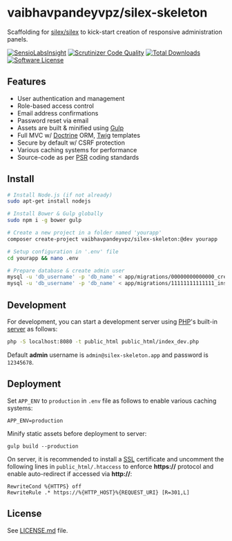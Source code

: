 # vaibhavpandeyvpz/silex-skeleton
Scaffolding for [silex/silex](http://silex.sensiolabs.org/) to kick-start creation of responsive administration panels.

[![SensioLabsInsight](https://insight.sensiolabs.com/projects/f20cf80f-8fe5-4572-b276-bf5c70115ab1/mini.png)](https://insight.sensiolabs.com/projects/f20cf80f-8fe5-4572-b276-bf5c70115ab1) [![Scrutinizer Code Quality](https://scrutinizer-ci.com/g/vaibhavpandeyvpz/silex-skeleton/badges/quality-score.png?b=master)](https://scrutinizer-ci.com/g/vaibhavpandeyvpz/silex-skeleton/?branch=master) [![Total Downloads](https://img.shields.io/packagist/dt/vaibhavpandeyvpz/silex-skeleton.svg?style=flat-square)](https://packagist.org/packages/vaibhavpandeyvpz/silex-skeleton) [![Software License](https://img.shields.io/badge/license-MIT-brightgreen.svg?style=flat-square)](LICENSE.md) 

Features
-------
- User authentication and management
- Role-based access control
- Email address confirmations
- Password reset via email
- Assets are built & minified using [Gulp](http://gulpjs.com/)
- Full MVC w/ [Doctrine](http://www.doctrine-project.org/projects/orm.html) ORM, [Twig](http://twig.sensiolabs.org/) templates
- Secure by default w/ CSRF protection
- Various caching systems for performance
- Source-code as per [PSR](http://www.php-fig.org/psr/) coding standards

Install
-------
```bash
# Install Node.js (if not already)
sudo apt-get install nodejs

# Install Bower & Gulp globally
sudo npm i -g bower gulp

# Create a new project in a folder named 'yourapp'
composer create-project vaibhavpandeyvpz/silex-skeleton:@dev yourapp

# Setup configuration in '.env' file
cd yourapp && nano .env

# Prepare database & create admin user
mysql -u 'db_username' -p 'db_name' < app/migrations/00000000000000_create_security_tables.sql
mysql -u 'db_username' -p 'db_name' < app/migrations/11111111111111_insert_admin_user.sql
```

Development
-------
For development, you can start a development server using [PHP](http://www.php.net/)'s built-in [server](http://php.net/manual/en/features.commandline.webserver.php) as follows:
```bash
php -S localhost:8080 -t public_html public_html/index_dev.php
```

Default **admin** username is ```admin@silex-skeleton.app``` and password is ```12345678```.

Deployment
-------
Set ```APP_ENV``` to ```production``` in ```.env``` file as follows to enable various caching systems:
```
APP_ENV=production
```

Minify static assets before deployment to server:
```
gulp build --production
```

On server, it is recommended to install a [SSL](https://www.ssls.com/) certificate and uncomment the following lines in ```public_html/.htaccess``` to enforce **https://** protocol and enable auto-redirect if accessed via **http://**:
```htaccess
RewriteCond %{HTTPS} off
RewriteRule .* https://%{HTTP_HOST}%{REQUEST_URI} [R=301,L]
```

License
------
See [LICENSE.md](https://github.com/vaibhavpandeyvpz/silex-skeleton/blob/master/LICENSE.md) file.
